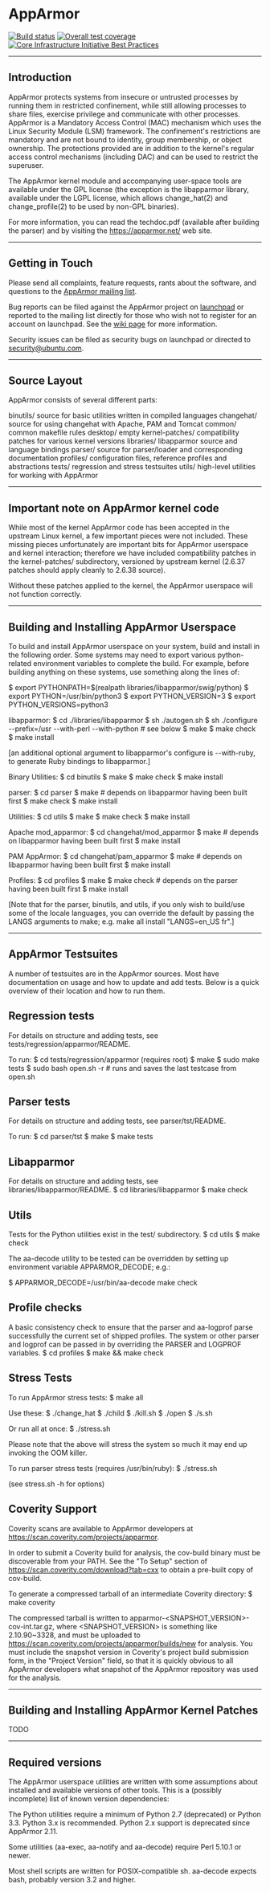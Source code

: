 # AppArmor

[![Build status](https://gitlab.com/apparmor/apparmor/badges/master/build.svg)](https://gitlab.com/apparmor/apparmor/commits/master)
[![Overall test coverage](https://gitlab.com/apparmor/apparmor/badges/master/coverage.svg)](https://gitlab.com/apparmor/apparmor/pipelines)
[![Core Infrastructure Initiative Best Practices](https://bestpractices.coreinfrastructure.org/projects/1699/badge)](https://bestpractices.coreinfrastructure.org/projects/1699)

------------
Introduction
------------
AppArmor protects systems from insecure or untrusted processes by
running them in restricted confinement, while still allowing processes
to share files, exercise privilege and communicate with other processes.
AppArmor is a Mandatory Access Control (MAC) mechanism which uses the
Linux Security Module (LSM) framework. The confinement's restrictions
are mandatory and are not bound to identity, group membership, or object
ownership. The protections provided are in addition to the kernel's
regular access control mechanisms (including DAC) and can be used to
restrict the superuser.

The AppArmor kernel module and accompanying user-space tools are
available under the GPL license (the exception is the libapparmor
library, available under the LGPL license, which allows change_hat(2)
and change_profile(2) to be used by non-GPL binaries).

For more information, you can read the techdoc.pdf (available after
building the parser) and by visiting the https://apparmor.net/ web
site.

----------------
Getting in Touch
----------------

Please send all complaints, feature requests, rants about the software,
and questions to the
[AppArmor mailing list](https://lists.ubuntu.com/mailman/listinfo/apparmor).

Bug reports can be filed against the AppArmor project on
[launchpad](https://bugs.launchpad.net/apparmor) or reported to the mailing
list directly for those who wish not to register for an account on
launchpad. See the
[wiki page](https://gitlab.com/apparmor/apparmor/wikis/home#reporting-bugs)
for more information.

Security issues can be filed as security bugs on launchpad
or directed to security@ubuntu.com.

-------------
Source Layout
-------------

AppArmor consists of several different parts:

binutils/	source for basic utilities written in compiled languages
changehat/	source for using changehat with Apache, PAM and Tomcat
common/		common makefile rules
desktop/	empty
kernel-patches/	compatibility patches for various kernel versions
libraries/	libapparmor source and language bindings
parser/		source for parser/loader and corresponding documentation
profiles/	configuration files, reference profiles and abstractions
tests/		regression and stress testsuites
utils/		high-level utilities for working with AppArmor

--------------------------------------
Important note on AppArmor kernel code
--------------------------------------

While most of the kernel AppArmor code has been accepted in the
upstream Linux kernel, a few important pieces were not included. These
missing pieces unfortunately are important bits for AppArmor userspace
and kernel interaction; therefore we have included compatibility
patches in the kernel-patches/ subdirectory, versioned by upstream
kernel (2.6.37 patches should apply cleanly to 2.6.38 source).

Without these patches applied to the kernel, the AppArmor userspace
will not function correctly.

------------------------------------------
Building and Installing AppArmor Userspace
------------------------------------------

To build and install AppArmor userspace on your system, build and install in
the following order. Some systems may need to export various python-related
environment variables to complete the build. For example, before building
anything on these systems, use something along the lines of:

$ export PYTHONPATH=$(realpath libraries/libapparmor/swig/python)
$ export PYTHON=/usr/bin/python3
$ export PYTHON_VERSION=3
$ export PYTHON_VERSIONS=python3


libapparmor:
$ cd ./libraries/libapparmor
$ sh ./autogen.sh
$ sh ./configure --prefix=/usr --with-perl --with-python # see below
$ make
$ make check
$ make install

[an additional optional argument to libapparmor's configure is --with-ruby, to
generate Ruby bindings to libapparmor.]


Binary Utilities:
$ cd binutils
$ make
$ make check
$ make install


parser:
$ cd parser
$ make		# depends on libapparmor having been built first
$ make check
$ make install


Utilities:
$ cd utils
$ make
$ make check
$ make install


Apache mod_apparmor:
$ cd changehat/mod_apparmor
$ make		# depends on libapparmor having been built first
$ make install


PAM AppArmor:
$ cd changehat/pam_apparmor
$ make		# depends on libapparmor having been built first
$ make install


Profiles:
$ cd profiles
$ make
$ make check	# depends on the parser having been built first
$ make install


[Note that for the parser, binutils, and utils, if you only wish to build/use
 some of the locale languages, you can override the default by passing
 the LANGS arguments to make; e.g. make all install "LANGS=en_US fr".]

-------------------
AppArmor Testsuites
-------------------

A number of testsuites are in the AppArmor sources. Most have documentation on
usage and how to update and add tests. Below is a quick overview of their
location and how to run them.


Regression tests
----------------
For details on structure and adding tests, see
tests/regression/apparmor/README.

To run:
$ cd tests/regression/apparmor (requires root)
$ make
$ sudo make tests
$ sudo bash open.sh -r	 # runs and saves the last testcase from open.sh


Parser tests
------------
For details on structure and adding tests, see parser/tst/README.

To run:
$ cd parser/tst
$ make
$ make tests


Libapparmor
-----------
For details on structure and adding tests, see libraries/libapparmor/README.
$ cd libraries/libapparmor
$ make check

Utils
-----
Tests for the Python utilities exist in the test/ subdirectory.
$ cd utils
$ make check

The aa-decode utility to be tested can be overridden by
setting up environment variable APPARMOR_DECODE; e.g.:

$ APPARMOR_DECODE=/usr/bin/aa-decode make check

Profile checks
--------------
A basic consistency check to ensure that the parser and aa-logprof parse
successfully the current set of shipped profiles. The system or other
parser and logprof can be passed in by overriding the PARSER and LOGPROF
variables.
$ cd profiles
$ make && make check

Stress Tests
------------
To run AppArmor stress tests:
$ make all

Use these:
$ ./change_hat
$ ./child
$ ./kill.sh
$ ./open
$ ./s.sh

Or run all at once:
$ ./stress.sh

Please note that the above will stress the system so much it may end up
invoking the OOM killer.

To run parser stress tests (requires /usr/bin/ruby):
$ ./stress.sh

(see stress.sh -h for options)

Coverity Support
----------------
Coverity scans are available to AppArmor developers at
https://scan.coverity.com/projects/apparmor.

In order to submit a Coverity build for analysis, the cov-build binary
must be discoverable from your PATH. See the "To Setup" section of
https://scan.coverity.com/download?tab=cxx to obtain a pre-built copy of
cov-build.

To generate a compressed tarball of an intermediate Coverity directory:
$ make coverity

The compressed tarball is written to
apparmor-<SNAPSHOT_VERSION>-cov-int.tar.gz, where <SNAPSHOT_VERSION>
is something like 2.10.90~3328, and must be uploaded to
https://scan.coverity.com/projects/apparmor/builds/new for analysis. You must
include the snapshot version in Coverity's project build submission form, in
the "Project Version" field, so that it is quickly obvious to all AppArmor
developers what snapshot of the AppArmor repository was used for the analysis.

-----------------------------------------------
Building and Installing AppArmor Kernel Patches
-----------------------------------------------

TODO


-----------------
Required versions
-----------------

The AppArmor userspace utilities are written with some assumptions about
installed and available versions of other tools. This is a (possibly
incomplete) list of known version dependencies:

The Python utilities require a minimum of Python 2.7 (deprecated) or Python 3.3.
Python 3.x is recommended. Python 2.x support is deprecated since AppArmor 2.11.

Some utilities (aa-exec, aa-notify and aa-decode) require Perl 5.10.1 or newer.

Most shell scripts are written for POSIX-compatible sh. aa-decode expects
bash, probably version 3.2 and higher.
